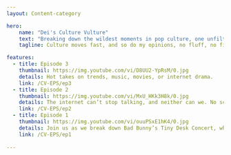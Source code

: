 ```yaml
---
layout: Content-category

hero:
    name: "Dei's Culture Vulture"
    text: "Breaking down the wildest moments in pop culture, one unfiltered take at a time."
    tagline: Culture moves fast, and so do my opinions, no fluff, no filter, just raw reactions to the madness of music, movies, and internet drama.

features:
  - title: Episode 3
    thumbnail: https://img.youtube.com/vi/D8UU2-YpRsM/0.jpg
    details: Hot takes on trends, music, movies, or internet drama.
    link: /CV-EPS/ep3
  - title: Episode 2
    thumbnail: https://img.youtube.com/vi/MxU_HKk3H8k/0.jpg
    details: The internet can’t stop talking, and neither can we. No script, no filter—just the realest takes on this week’s biggest culture shocks.
    link: /CV-EPS/ep2
  - title: Episode 1
    thumbnail: https://img.youtube.com/vi/ouuPSxE1hK4/0.jpg
    details: Join us as we break down Bad Bunny’s Tiny Desk Concert, where he brings raw energy and stripped-down vibes to the stage.
    link: /CV-EPS/ep1
  
---
```










<!-- # Dei's Culture Vulture

Hot takes on trends, music, movies, or internet drama. -->

<!-- <iframe width="560" height="315" src="https://www.youtube.com/embed/ouuPSxE1hK4?si=KekxhuEWe_sVnozU" title="YouTube video player" frameborder="0" allow="accelerometer; autoplay; clipboard-write; encrypted-media; gyroscope; picture-in-picture; web-share" referrerpolicy="strict-origin-when-cross-origin" allowfullscreen></iframe> -->


<!-- <div class="grid-container">
  <div class="grid-item">
  <iframe width="300" height="160" src="https://www.youtube.com/embed/ouuPSxE1hK4?si=KekxhuEWe_sVnozU" title="YouTube video player" frameborder="0" allow="accelerometer; autoplay; clipboard-write; encrypted-media; gyroscope; picture-in-picture; web-share" referrerpolicy="strict-origin-when-cross-origin" allowfullscreen></iframe>
    <h2><a href="/episode-3">Episode 3</a></h2>
    <p>Deep dive into the music and movies of the moment.</p>
</div> -->

<!-- <div class="grid-item">
  <iframe width="300" height="160" src="https://www.youtube.com/embed/ouuPSxE1hK4?si=KekxhuEWe_sVnozU" title="YouTube video player" frameborder="0" allow="accelerometer; autoplay; clipboard-write; encrypted-media; gyroscope; picture-in-picture; web-share" referrerpolicy="strict-origin-when-cross-origin" allowfullscreen></iframe>
    <h2><a href="/episode-2">Episode 2</a></h2>
    <p>Deep dive into the music and movies of the moment.</p>
</div> -->

<!-- <div class="grid-item">
  <iframe width="280" height="157" src="https://www.youtube.com/embed/ouuPSxE1hK4?si=KekxhuEWe_sVnozU" title="YouTube video player" frameborder="0" allow="accelerometer; autoplay; clipboard-write; encrypted-media; gyroscope; picture-in-picture; web-share" referrerpolicy="strict-origin-when-cross-origin" allowfullscreen></iframe>
    <h2><a href="/CV-EPS/CV-ep-1">Episode 1</a></h2>
    <p>Hot takes on the latest trends and drama.</p>
  </div>
</div> -->
